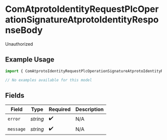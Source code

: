 # ComAtprotoIdentityRequestPlcOperationSignatureAtprotoIdentityResponseBody

Unauthorized

## Example Usage

```typescript
import { ComAtprotoIdentityRequestPlcOperationSignatureAtprotoIdentityResponseBody } from "bluesky/models/errors";

// No examples available for this model
```

## Fields

| Field              | Type               | Required           | Description        |
| ------------------ | ------------------ | ------------------ | ------------------ |
| `error`            | *string*           | :heavy_check_mark: | N/A                |
| `message`          | *string*           | :heavy_check_mark: | N/A                |